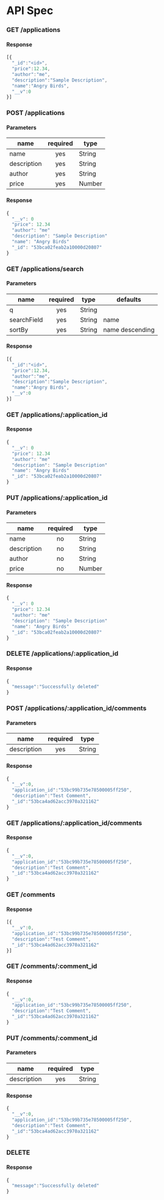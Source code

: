 API Spec
====

### GET /applications

#### Response
```javascript
[{
  "_id":"<id>",
  "price":12.34,
  "author":"me",
  "description":"Sample Description",
  "name":"Angry Birds",
  "__v":0
}]
```

### POST /applications
#### Parameters
| name          | required  | type  |
| ------------- |:-------------:| -----| 
| name     | yes | String | 
| description      | yes      |  String |
| author | yes    |    String |
| price | yes     |   Number |

#### Response
```javascript
{
  "__v": 0
  "price": 12.34
  "author": "me"
  "description": "Sample Description"
  "name": "Angry Birds"
  "_id": "53bca02feab2a10000d20807"
}
```

### GET /applications/search

#### Parameters
| name          | required  | type  | defaults
| ------------- |:-------------:| -----|  ---- |
| q     | yes | String |  |
| searchField      | yes      |  String | name |
| sortBy | yes    |    String | name descending |

#### Response
```javascript
[{
  "_id":"<id>",
  "price":12.34,
  "author":"me",
  "description":"Sample Description",
  "name":"Angry Birds",
  "__v":0
}]
```


### GET /applications/:application_id

#### Response
```javascript
{
  "__v": 0
  "price": 12.34
  "author": "me"
  "description": "Sample Description"
  "name": "Angry Birds"
  "_id": "53bca02feab2a10000d20807"
}
```


### PUT /applications/:application_id

#### Parameters
| name          | required  | type  | 
| ------------- |:-------------:| -----|  
| name     | no | String | 
| description     | no | String | 
| author     | no | String | 
| price     | no | Number | 

#### Response
```javascript
{
  "__v": 0
  "price": 12.34
  "author": "me"
  "description": "Sample Description"
  "name": "Angry Birds"
  "_id": "53bca02feab2a10000d20807"
}
```

### DELETE /applications/:application_id

#### Response
```javascript
{
  "message":"Successfully deleted"
}
```

### POST /applications/:application_id/comments

#### Parameters
| name          | required  | type  | 
| ------------- |:-------------:| -----|  
| description     | yes | String | 

#### Response
```javascript
{
  "__v":0,
  "application_id":"53bc99b735e78500005ff250",
  "description":"Test Comment",
  "_id":"53bca4ad62acc3970a321162"
}
```

### GET /applications/:application_id/comments

#### Response
```javascript
{
  "__v":0,
  "application_id":"53bc99b735e78500005ff250",
  "description":"Test Comment",
  "_id":"53bca4ad62acc3970a321162"
}
```

### GET /comments

#### Response
```javascript
[{
  "__v":0,
  "application_id":"53bc99b735e78500005ff250",
  "description":"Test Comment",
  "_id":"53bca4ad62acc3970a321162"
}]
```

### GET /comments/:comment_id

#### Response
```javascript
{
  "__v":0,
  "application_id":"53bc99b735e78500005ff250",
  "description":"Test Comment",
  "_id":"53bca4ad62acc3970a321162"
}
```

### PUT /comments/:comment_id

#### Parameters
| name          | required  | type  | 
| ------------- |:-------------:| -----|  
| description     | yes | String | 

#### Response
```javascript
{
  "__v":0,
  "application_id":"53bc99b735e78500005ff250",
  "description":"Test Comment",
  "_id":"53bca4ad62acc3970a321162"
}
```

### DELETE

#### Response
```javascript
{
  "message":"Successfully deleted"
}
```

